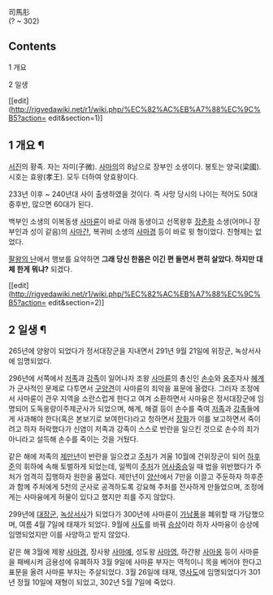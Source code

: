 司馬肜  
(? ~ 302)

## Contents

    

1 개요

2 일생

[[edit](http://rigvedawiki.net/r1/wiki.php/%EC%82%AC%EB%A7%88%EC%9C%B5?action=
edit&section=1)]

## 1 개요 ¶

[서진](%EC%84%9C%EC%A7%84.md)의 황족. 자는 자미(子微).
[사마의](%EC%82%AC%EB%A7%88%EC%9D%98.md)의 8남으로 장부인 소생이다. 봉토는 양국(梁國). 시호는
효왕(孝王). 모두 더하여 양효왕이다.

  

233년 이후 ~ 240년대 사이 출생하였을 것이다. 즉 사망 당시의 나이는 적어도 50대 중후반, 많으면 60대가 된다.

  

백부인 소생의 이복동생 [사마륜](%EC%82%AC%EB%A7%88%EB%A5%9C.md)이 바로 아래 동생이고 선목왕후
[장춘화](%EC%9E%A5%EC%B6%98%ED%99%94.md) 소생(어머니 장부인과 성이 같음)의
[사마간](%EC%82%AC%EB%A7%88%EA%B0%84.md), 복귀비 소생의
[사마경](%EC%82%AC%EB%A7%88%EA%B2%BD.md) 등이 바로 윗 형이었다. 친형제는 없었다.

  

[팔왕의 난](%ED%8C%94%EC%99%95%EC%9D%98%20%EB%82%9C.md)에서 행보를 요약하면 **그래 당신 한몸은
이긴 편 들면서 편히 살았다. 하지만 대체 한게 뭐냐?** 되겠다.

[[edit](http://rigvedawiki.net/r1/wiki.php/%EC%82%AC%EB%A7%88%EC%9C%B5?action=
edit&section=2)]

## 2 일생 ¶

265년에 양왕이 되었다가 정서대장군을 지내면서 291년 9월 21일에 위장군, 녹상서사에 임명되었다.

  

296년에 서쪽에서 [저족](%EC%A0%80%EC%A1%B1.md)과 [강족](%EA%B0%95%EC%A1%B1.md)이
일어나자 조왕 [사마륜](%EC%82%AC%EB%A7%88%EB%A5%9C.md)의 총신인
[손수](%EC%86%90%EC%88%98.md)와 [옹주](%EC%98%B9%EC%A3%BC.md)자사
[혜계](%ED%98%9C%EA%B3%84.md)가 군사적인 문제로 다투면서
[구양견](%EA%B5%AC%EC%96%91%EA%B2%AC.md)이 사마륜의 죄악을 표문에 올렸다. 그러자 조정에서 사마륜이 관우
지역을 소란스럽게 한다고 여겨 소환하면서 사마융은 정서대장군에 임명되어 도독옹량이주제군사가 되었으며, 해계, 해결 등이 손수를 죽여
[저족](%EC%A0%80%EC%A1%B1.md)과 [강족](%EA%B0%95%EC%A1%B1.md)들에게 사과해야 한다(혹은
본보기로 보여한다)라고 청하면서 [장화](%EC%9E%A5%ED%99%94#s-3.md)가 이를 보고하면서 죽이려고 하자 허락했다가
신염이 저족과 강족이 스스로 반란을 일으킨 것으로 손수의 죄가 아니라고 설득해 손수를 죽이는 것을 거뒀다.

  

같은 해에 저족의 [제만년](%EC%A0%9C%EB%A7%8C%EB%85%84.md)이 반란을 일으켰고
[주처](%EC%A3%BC%EC%B2%98.md)가 겨울 10월에 건위장군이 되어
[하후준](%ED%95%98%ED%9B%84%EC%A4%80.md)의 휘하에 속해 토벌하게 되었는데, 일찍이
[주처](%EC%A3%BC%EC%B2%98.md)가
[어사중승](%EC%96%B4%EC%82%AC%EC%A4%91%EC%8A%B9.md)일 때 법을 위반했다가 주처가 엄격히 집행하자
원한을 품었다. 제만년이 [양산](%EC%96%91%EC%82%B0.md)에서 7만을 이끌고 주둔하자 하후준과 함께 주처에게 5천의
군사로 공격하도록 강요해 주처를 전사하게 만들었으며, 조정에게는 사마융에게 허물이 있다고 했지만 죄를 주지 않았다.

  

299년에 [대장군](%EB%8C%80%EC%9E%A5%EA%B5%B0.md),
[녹상서사](%EB%85%B9%EC%83%81%EC%84%9C%EC%82%AC.md)가 되었다가 300년에 사마륜이
[가남풍](%EA%B0%80%EB%82%A8%ED%92%8D.md)을 폐위할 때 가담했으며, 여름 4월 7일에 태재가 되었다. 9월에
[사도](%EC%82%AC%EB%8F%84.md)를 바꿔 [승상](%EC%8A%B9%EC%83%81.md)이라 하자 사마융이
승상에 임명되었지만 이를 사양하고 받지 않았다.

  

같은 해 3월에 제왕 [사마경](%EC%82%AC%EB%A7%88%EA%B2%BD.md), 장사왕
[사마예](%EC%82%AC%EB%A7%88%EC%98%88.md), 성도왕
[사마영](%EC%82%AC%EB%A7%88%EC%98%81.md), 하간왕
[사마옹](%EC%82%AC%EB%A7%88%EC%98%B9.md) 등이 사마륜을 패배시켜 금용성에 유폐하자 3월 9일에 사마륜 부자는
역적이니 목을 베어야 한다고 표문을 올려 사마륜 부자는 주살되었다. 3월 26일에 태재,
영[사도](%EC%82%AC%EB%8F%84.md)에 임명되었다가 301년 정월 10일에 재형이 되었고, 302년 5월 7일에 죽었다.

